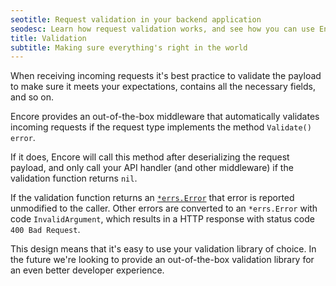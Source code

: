```yaml
---
seotitle: Request validation in your backend application
seodesc: Learn how request validation works, and see how you can use Encore's built-in middleware to validate incoming requests in your backend application.
title: Validation
subtitle: Making sure everything's right in the world
---
```


When receiving incoming requests it's best practice to validate the
payload to make sure it meets your expectations, contains all the necessary
fields, and so on.

Encore provides an out-of-the-box middleware that automatically validates
incoming requests if the request type implements the method `Validate() error`.

If it does, Encore will call this method after deserializing the request payload,
and only call your API handler (and other middleware) if the validation function
returns `nil`.

If the validation function returns an [`*errs.Error`](/docs/develop/errors) that error
is reported unmodified to the caller. Other errors are converted to an `*errs.Error`
with code `InvalidArgument`, which results in a HTTP response with status code `400 Bad Request`.

This design means that it's easy to use your validation library of choice.
In the future we're looking to provide an out-of-the-box validation library
for an even better developer experience.
